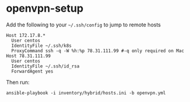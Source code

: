 # openvpn-setup

Add the following to your `~/.ssh/config` to jump to remote hosts

```
Host 172.17.8.*
  User centos
  IdentityFile ~/.ssh/k8s
  ProxyCommand ssh -q -W %h:%p 78.31.111.99 #-q only required on Mac
Host 78.31.111.99
  User centos
  IdentityFile ~/.ssh/id_rsa
  ForwardAgent yes
```

Then run:

```
ansible-playbook -i inventory/hybrid/hosts.ini -b openvpn.yml
